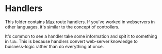 # Handlers

This folder contains [Mux](https://github.com/gorilla/mux) route handlers. If you've worked in webservers in other languages, it's similar to the concept of controllers. 

It's common to see a handler take some information and spit it to something in `lib`. This is because handlers convert web-server knowledge to buisness-logic rather than do everything at once.

